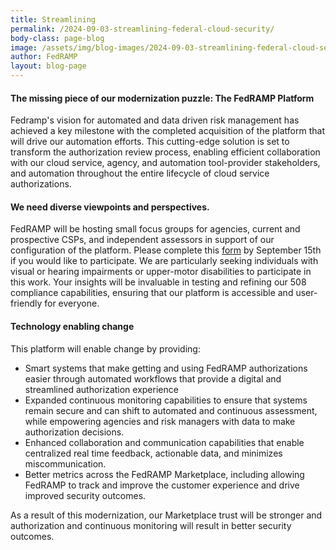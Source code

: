 ```yaml
---
title: Streamlining 
permalink: /2024-09-03-streamlining-federal-cloud-security/
body-class: page-blog
image: /assets/img/blog-images/2024-09-03-streamlining-federal-cloud-security.png
author: FedRAMP
layout: blog-page
---
```

<h4>The missing piece of our modernization puzzle: The FedRAMP Platform</h4>

Fedramp's vision for automated and data driven risk management has achieved a key milestone with the completed acquisition of the platform that will drive our automation efforts. This cutting-edge solution is set to transform the authorization review process, enabling efficient collaboration with our cloud service, agency, and automation tool-provider stakeholders, and automation throughout the entire lifecycle of cloud service authorizations.

<h4>We need diverse viewpoints and perspectives.</h4>

FedRAMP will be hosting small focus groups for agencies, current and prospective CSPs, and independent assessors in support of our configuration of the platform. Please complete this <a href="[https://www.fedramp.gov/2024-07-11-new-website-launch-automate-fedramp-gov/](https://app.smartsheetgov.com/b/form/bf8b558127c147c58b38598e4ca6ba8f)" target="_blank" rel="noopener noreferrer">form</a> by September 15th if you would like to participate. We are particularly seeking individuals with visual or hearing impairments or upper-motor disabilities to participate in this work. Your insights will be invaluable in testing and refining our 508 compliance capabilities, ensuring that our platform is accessible and user-friendly for everyone.

<h4>Technology enabling change</h4>

This platform will enable change by providing:

- Smart systems that make getting and using FedRAMP authorizations easier through automated workflows that provide a digital and streamlined authorization experience
- Expanded continuous monitoring capabilities to ensure that systems remain secure and can shift to automated and continuous assessment, while empowering agencies and risk managers with data to make authorization decisions.
- Enhanced collaboration and communication capabilities that enable centralized real time feedback, actionable data, and minimizes miscommunication.
- Better metrics across the FedRAMP Marketplace, including allowing FedRAMP to track and improve the customer experience and drive improved security outcomes. 

As a result of this modernization, our Marketplace trust will be stronger and authorization and continuous monitoring will result in better security outcomes.  
